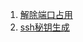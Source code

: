 1. [解除端口占用][01]
2. [ssh秘钥生成][02]




[01]: https://fgq233.github.io/md/win/win01
[02]: https://fgq233.github.io/md/win/win02

